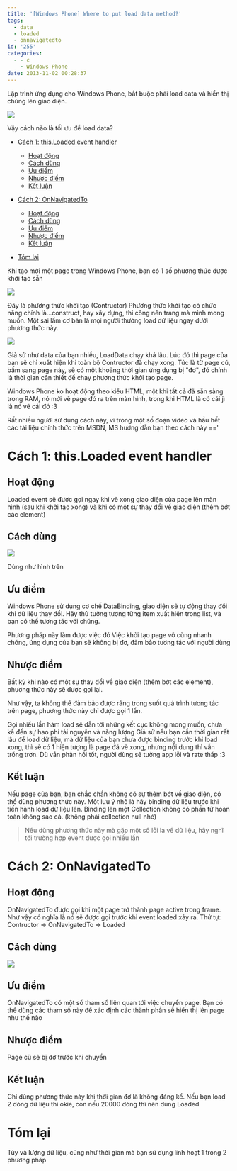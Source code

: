 ```yaml
---
title: '[Windows Phone] Where to put load data method?'
tags:
  - data
  - loaded
  - onnavigatedto
id: '255'
categories:
  - - c
    - Windows Phone
date: 2013-11-02 00:28:37
---
```


Lập trình ứng dụng cho Windows Phone, bắt buộc phải load data và hiển thị chúng lên giao diện.

![](https://farm8.staticflickr.com/7339/10619092335_673c78c2fc_o.png)

Vậy cách nào là tối ưu để load data?
<!-- more -->
*   [Cách 1: this.Loaded event handler](#cách-1-thisloaded-event-handler)
    
    *   [Hoạt động](#hoạt-động)
    *   [Cách dùng](#cách-dùng)
    *   [Ưu điểm](#ưu-điểm)
    *   [Nhược điểm](#nhược-điểm)
    *   [Kết luận](#kết-luận)
*   [Cách 2: OnNavigatedTo](#cách-2-onnavigatedto)
    
    *   [Hoạt động](#hoạt-động-1)
    *   [Cách dùng](#cách-dùng-1)
    *   [Ưu điểm](#ưu-điểm-1)
    *   [Nhược điểm](#nhược-điểm-1)
    *   [Kết luận](#kết-luận-1)
*   [Tóm lại](#tóm-lại)

Khi tạo mới một page trong Windows Phone, bạn có 1 số phương thức được khởi tạo sẵn

![](https://farm8.staticflickr.com/7314/10619173056_305079cfe7_o.png)

Đây là phương thức khởi tạo (Contructor) Phương thức khởi tạo có chức năng chính là…construct, hay xây dựng, thi công nên trang mà mình mong muốn. Một sai lầm cơ bản là mọi người thường load dữ liệu ngay dưới phương thức này.

![](https://farm8.staticflickr.com/7430/10619462526_9716012411_o.png)

Giả sử như data của bạn nhiều, LoadData chạy khá lâu. Lúc đó thì page của bạn sẽ chỉ xuất hiện khi toàn bộ Contructor đã chạy xong. Tức là từ page cũ, bấm sang page này, sẽ có một khoảng thời gian ứng dụng bị "đơ", đó chính là thời gian cần thiết để chạy phương thức khởi tạo page.

Windows Phone ko hoạt động theo kiểu HTML, một khi tất cả đã sẵn sàng trong RAM, nó mới vẽ page đó ra trên màn hình, trong khi HTML là có cái jì là nó vẽ cái đó :3

Rất nhiều người sử dụng cách này, vì trong một số đoạn video và hầu hết các tài liệu chính thức trên MSDN, MS hướng dẫn bạn theo cách này =='

# Cách 1: this.Loaded event handler

## Hoạt động

Loaded event sẽ được gọi ngay khi vẽ xong giao diện của page lên màn hình (sau khi khởi tạo xong) và khi có một sự thay đổi về giao diện (thêm bớt các element)

## Cách dùng

![](https://farm4.staticflickr.com/3794/10619772596_db30767db0_o.png)

Dùng như hình trên

## Ưu điểm

Windows Phone sử dụng cơ chế DataBinding, giao diện sẽ tự động thay đổi khi dữ liệu thay đổi. Hãy thử tưởng tượng từng item xuất hiện trong list, và bạn có thể tương tác với chúng.

Phương pháp này làm được việc đó Việc khởi tạo page vô cùng nhanh chóng, ứng dụng của bạn sẽ không bị đơ, đảm bảo tương tác với người dùng

## Nhược điểm

Bất kỳ khi nào có một sự thay đổi về giao diện (thêm bớt các element), phương thức này sẽ được gọi lại.

Như vậy, ta không thể đảm bảo được rằng trong suốt quá trình tương tác trên page, phương thức này chỉ được gọi 1 lần.

Gọi nhiều lần hàm load sẽ dẫn tới những kết cục không mong muốn, chưa kể đến sự hao phí tài nguyên và năng lượng Giả sử nếu bạn cần thời gian rất lâu để load dữ liệu, mà dữ liệu của bạn chưa được binding trước khi load xong, thì sẽ có 1 hiện tượng là page đã vẽ xong, nhưng nội dung thì vẫn trống trơn. Dù vẫn phản hồi tốt, người dùng sẽ tưởng app lỗi và rate thấp :3

## Kết luận

Nếu page của bạn, bạn chắc chắn không có sự thêm bớt về giao diện, có thể dùng phương thức này. Một lưu ý nhỏ là hãy binding dữ liệu trước khi tiến hành load dữ liệu lên. Binding lên một Collection không có phần tử hoàn toàn không sao cả. (không phải collection null nhé)

> Nếu dùng phương thức này mà gặp một số lỗi lạ về dữ liệu, hãy nghĩ tới trường hợp event được gọi nhiều lần

# Cách 2: OnNavigatedTo

## Hoạt động

OnNavigatedTo được gọi khi một page trở thành page active trong frame. Như vậy có nghĩa là nó sẽ được gọi trước khi event loaded xảy ra. Thứ tự: Contructor => OnNavigatedTo => Loaded

## Cách dùng

![](https://farm4.staticflickr.com/3668/10620480973_e2599e3065_o.png)

## Ưu điểm

OnNavigatedTo có một số tham số liên quan tới việc chuyển page. Bạn có thể dùng các tham số này để xác định các thành phần sẽ hiển thị lên page như thế nào

## Nhược điểm

Page cũ sẽ bị đơ trước khi chuyển

## Kết luận

Chỉ dùng phương thức này khi thời gian đơ là không đáng kể. Nếu bạn load 2 dòng dữ liệu thì okie, còn nếu 20000 dòng thì nên dùng Loaded

# Tóm lại

Tùy và lượng dữ liệu, cũng như thời gian mà bạn sử dụng linh hoạt 1 trong 2 phương pháp